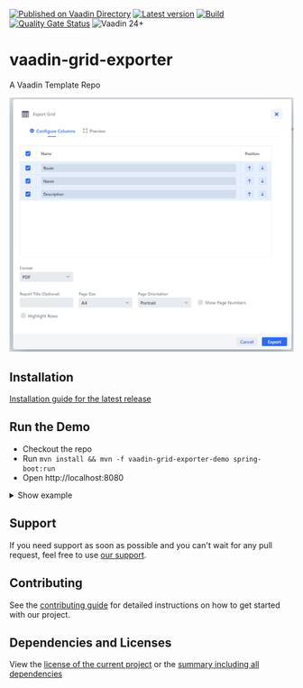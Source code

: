 [![Published on Vaadin Directory](https://img.shields.io/badge/Vaadin%20Directory-published-00b4f0?logo=vaadin)](https://vaadin.com/directory/component/vaadin-grid-exporter)
[![Latest version](https://img.shields.io/maven-central/v/software.xdev/vaadin-grid-exporter?logo=apache%20maven)](https://mvnrepository.com/artifact/software.xdev/vaadin-grid-exporter)
[![Build](https://img.shields.io/github/actions/workflow/status/xdev-software/vaadin-grid-exporter/checkBuild.yml?branch=develop)](https://github.com/xdev-software/vaadin-grid-exporter/actions/workflows/checkBuild.yml?query=branch%3Adevelop)
[![Quality Gate Status](https://sonarcloud.io/api/project_badges/measure?project=xdev-software_vaadin-grid-exporter&metric=alert_status)](https://sonarcloud.io/dashboard?id=xdev-software_vaadin-grid-exporter)
![Vaadin 24+](https://img.shields.io/badge/Vaadin%20Platform/Flow-24+-00b4f0)

# vaadin-grid-exporter
A Vaadin Template Repo

![demo](assets/demo.png)


## Installation
[Installation guide for the latest release](https://github.com/xdev-software/vaadin-grid-exporter/releases/latest#Installation)


## Run the Demo
* Checkout the repo
* Run ``mvn install && mvn -f vaadin-grid-exporter-demo spring-boot:run``
* Open http://localhost:8080


<details>
  <summary>Show example</summary>
  
  ![demo](assets/demo.avif)
</details>

## Support
If you need support as soon as possible and you can't wait for any pull request, feel free to use [our support](https://xdev.software/en/services/support).

## Contributing
See the [contributing guide](./CONTRIBUTING.md) for detailed instructions on how to get started with our project.

## Dependencies and Licenses
View the [license of the current project](LICENSE) or the [summary including all dependencies](https://xdev-software.github.io/vaadin-grid-exporter/dependencies)

